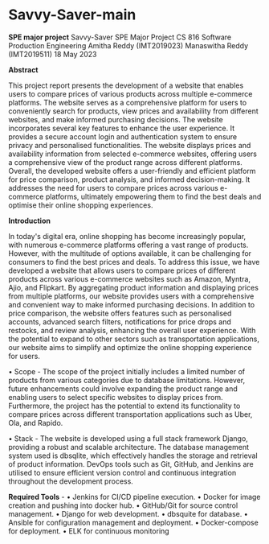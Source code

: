 # Savvy-Saver-main
**SPE major project**
Savvy-Saver SPE Major Project
CS 816 Software Production Engineering
Amitha Reddy (IMT2019023) Manaswitha Reddy (IMT2019511) 18 May 2023


**Abstract** 
<p>This project report presents the development of a website that enables users to compare prices of various products across multiple e-commerce platforms. The website serves as a comprehensive platform for users to conveniently search for products, view prices and availability from different websites, and make informed purchasing decisions.
The website incorporates several key features to enhance the user experience. It provides a secure account login and authentication system to ensure privacy and personalised functionalities. The website displays prices and availability information from selected e-commerce websites, offering users a comprehensive view of the product range across different platforms. Overall, the developed website offers a user-friendly and efficient platform for price comparison, product analysis, and informed decision-making. It addresses the need for users to compare prices across various e-commerce platforms, ultimately empowering them to find the best deals and optimise their online shopping experiences.
</p>

**Introduction**
<p>In today's digital era, online shopping has become increasingly popular, with numerous e-commerce platforms offering a vast range of products. However, with the multitude of options available, it can be challenging for consumers to find the best prices and deals. To address this issue, we have developed a website that allows users to compare prices of different products across various e-commerce websites such as Amazon, Myntra, Ajio, and Flipkart. By aggregating product information and displaying prices from multiple platforms, our website provides users with a comprehensive and convenient way to make informed purchasing decisions. In addition to price comparison, the website offers features such as personalised accounts, advanced search filters, notifications for price drops and restocks, and review analysis, enhancing the overall user experience. With the potential to expand to other sectors such as transportation applications, our website aims to simplify and optimize the online shopping experience for users.</p>

• Scope - The scope of the project initially includes a limited number of
products from various categories due to database limitations. However, future enhancements could involve expanding the product range and enabling users to select specific websites to display prices from. Furthermore, the project has the potential to extend its functionality to compare prices across different transportation applications such as Uber, Ola, and Rapido.

• Stack - The website is developed using a full stack framework Django, providing a robust and scalable architecture. The database management system used is dbsqlite, which effectively handles the storage and retrieval of product information. DevOps tools such as Git, GitHub, and Jenkins are utilised to ensure efficient version control and continuous integration throughout the development process.

**Required Tools** -
• Jenkins for CI/CD pipeline execution.
• Docker for image creation and pushing into docker hub. • GitHub/Git for source control management.
• Django for web development.
• dbsquite for database.
• Ansible for configuration management and deployment. • Docker-compose for deployment.
• ELK for continuous monitoring
